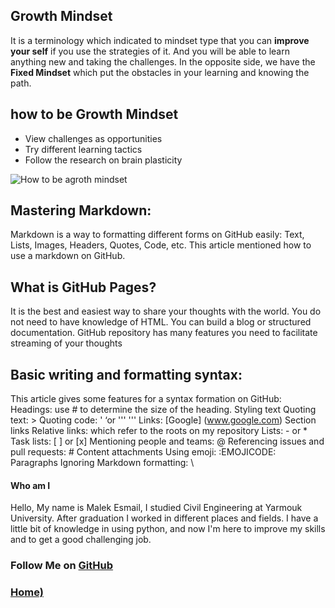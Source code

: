 
## Growth Mindset

It is a terminology which indicated to mindset type that you can **improve your self** if you use the strategies of it.
And you will be able to learn anything new and taking the challenges.
In the opposite side, we  have the **Fixed Mindset** which put the obstacles in your learning and knowing the path.

## how to be Growth Mindset
- View challenges as opportunities
- Try different learning tactics
- Follow the research on brain plasticity

![How to be agroth mindset](https://blog.innerdrive.co.uk/hs-fs/hubfs/social-suggested-images/developing-a-growth-mindset-600px.png?width=300&name=developing-a-growth-mindset-600px.png)

## Mastering Markdown:
Markdown is a way to formatting different forms on GitHub easily:
Text, Lists, Images, Headers, Quotes, Code, etc.
This article mentioned how to use a markdown on GitHub.

## What is GitHub Pages?
It is the best and easiest way to share your thoughts with the world. You do not need to have knowledge of HTML. 
You can build a blog or structured documentation.
GitHub repository has many features you need to facilitate streaming of your thoughts


## Basic writing and formatting syntax:
This article gives some features for a syntax formation on GitHub:
Headings: use # to determine the size of the heading.
Styling text
Quoting text: >
Quoting code: '   ‘or '''           '''
Links: [Google] (www.google.com)
Section links
Relative links: which refer to the roots on my repository
Lists: - or *
Task lists: [ ] or [x]
Mentioning people and teams: @
Referencing issues and pull requests: #
Content attachments
Using emoji:      :EMOJICODE:
Paragraphs
Ignoring Markdown formatting: \


#### Who am I
Hello, My name is Malek Esmail, I studied Civil Engineering at Yarmouk University. 
After graduation I worked in different places and fields. 
I have a little bit of knowledge in using python, and now I'm here to improve my skills and to get a good challenging job.

### Follow Me on [GitHub](https://github.com/malik9931)

### [Home)](https://malik9931.github.io/reading-notes/README)